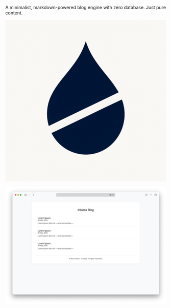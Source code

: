 A minimalist, markdown-powered blog engine with zero database. Just pure content.

![Logo](https://github.com/dogukansahil/Inkless/blob/main/docs/images/logo.png?raw=true)


![ScreenShot](https://github.com/dogukansahil/Inkless/blob/main/docs/screenshot.png?raw=true)
